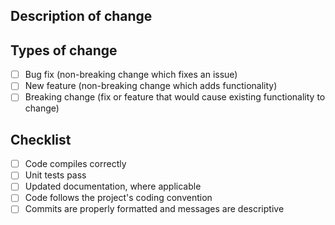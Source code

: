 ## Description of change
<!-- Describe the change you are making in this pull request, including any dependencies to other PRs or changes -->

## Types of change
<!--- What type of changes does your code introduce? Put an `x` in all the boxes that apply: -->
- [ ] Bug fix (non-breaking change which fixes an issue)
- [ ] New feature (non-breaking change which adds functionality)
- [ ] Breaking change (fix or feature that would cause existing functionality to change)

## Checklist
<!--- Generic checklist before submitting your pull request. Put `x` in all the boxes that apply: -->
- [ ] Code compiles correctly
- [ ] Unit tests pass
- [ ] Updated documentation, where applicable
- [ ] Code follows the project's coding convention
- [ ] Commits are properly formatted and messages are descriptive
